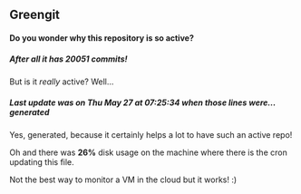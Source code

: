 ## Greengit

#### Do you wonder why this repository is so active?

##### After all it has 20051 commits!

But is it *really* active? Well...

##### Last update was on Thu May 27 at 07:25:34 when those lines were... generated

Yes, generated, because it certainly helps a lot to have such an active repo!

Oh and there was **26%** disk usage on the machine
where there is the cron updating this file.

Not the best way to monitor a VM in the cloud but it works! :)
